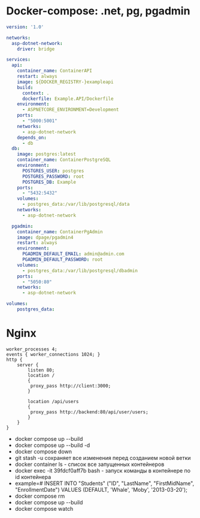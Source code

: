 # Docker-compose: .net, pg, pgadmin

```yml
version: '1.0'

networks:
  asp-dotnet-network:
    driver: bridge

services:
  api:
    container_name: ContainerAPI
    restart: always
    image: ${DOCKER_REGISTRY-}exampleapi
    build:
      context: .
      dockerfile: Example.API/Dockerfile
    environment:
      - ASPNETCORE_ENVIRONMENT=Development
    ports:
      - "5000:5001"
    networks:
      - asp-dotnet-network
    depends_on:
      - db
  db:
    image: postgres:latest
    container_name: ContainerPostgreSQL
    environment:
      POSTGRES_USER: postgres
      POSTGRES_PASSWORD: root
      POSTGRES_DB: Example
    ports:
      - "5432:5432"
    volumes:
      - postgres_data:/var/lib/postgresql/data
    networks:
      - asp-dotnet-network

  pgadmin:
    container_name: ContainerPgAdmin
    image: dpage/pgadmin4
    restart: always
    environment:
      PGADMIN_DEFAULT_EMAIL: admin@admin.com
      PGADMIN_DEFAULT_PASSWORD: root
    volumes:
      - postgres_data:/var/lib/postgresql/dbadmin
    ports:
      - "5050:80"
    networks:
      - asp-dotnet-network 

volumes:
    postgres_data:

```


# Nginx

```
worker_processes 4;
events { worker_connections 1024; }
http {
    server {
        listen 80;
        location /
        {
         proxy_pass http://client:3000;
        }

        location /api/users 
        {
         proxy_pass http://backend:80/api/user/users;
        }
    }
}
```

- docker compose up --build
- docker compose up --build -d
- docker compose down
- git stash -u  сохраняет все изменения перед созданием новой ветки
- docker container ls  - список все запущенных контейнеров
- docker exec -it 39fdcf0aff7b bash  - запуск команды в контейнере по id контейнера
- example=# INSERT INTO "Students" ("ID", "LastName", "FirstMidName", "EnrollmentDate") VALUES (DEFAULT, 'Whale', 'Moby', '2013-03-20');
- docker compose rm
- docker compose up --build
- docker compose watch


